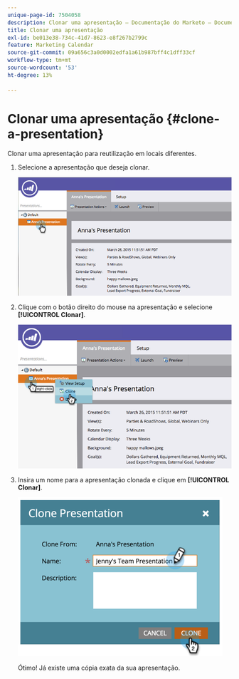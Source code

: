 ```yaml
---
unique-page-id: 7504058
description: Clonar uma apresentação — Documentação do Marketo — Documentação do produto
title: Clonar uma apresentação
exl-id: be013e38-734c-41d7-8623-e8f267b2799c
feature: Marketing Calendar
source-git-commit: 09a656c3a0d0002edfa1a61b987bff4c1dff33cf
workflow-type: tm+mt
source-wordcount: '53'
ht-degree: 13%

---
```


# Clonar uma apresentação {#clone-a-presentation}

Clonar uma apresentação para reutilização em locais diferentes.

1. Selecione a apresentação que deseja clonar.

   ![](assets/image2015-3-26-12-3a22-3a6.png)

1. Clique com o botão direito do mouse na apresentação e selecione **[!UICONTROL Clonar]**.

   ![](assets/image2015-3-26-12-3a22-3a47.png)

1. Insira um nome para a apresentação clonada e clique em **[!UICONTROL Clonar]**.

   ![](assets/image2015-3-20-16-3a14-3a44.png)

   Ótimo! Já existe uma cópia exata da sua apresentação.
